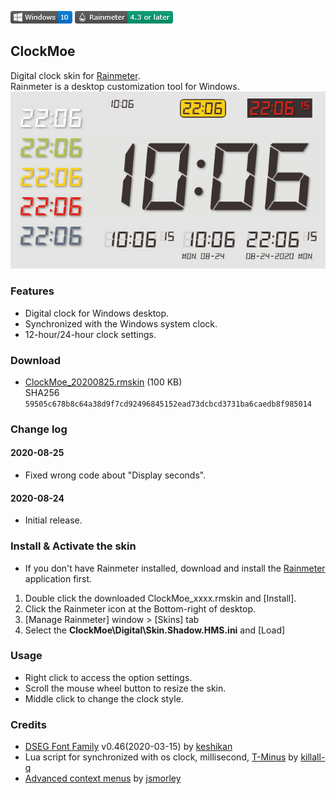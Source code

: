 <!-- https://guides.github.com/features/mastering-markdown/ -->
![](https://raw.githubusercontent.com/nek7u/ClockMoe/master/m/Badge-Windows.png) [![Rainmeter](https://raw.githubusercontent.com/nek7u/ClockMoe/master/m/Badge-Rainmeter.png)](https://www.rainmeter.net/)
## ClockMoe
Digital clock skin for [Rainmeter](https://www.rainmeter.net/).  
Rainmeter is a desktop customization tool for Windows.  
![](https://raw.githubusercontent.com/nek7u/ClockMoe/master/m/sample.20200824.png)

### Features
- Digital clock for Windows desktop.
- Synchronized with the Windows system clock.
- 12-hour/24-hour clock settings.
### Download
- [ClockMoe_20200825.rmskin](https://github.com/nek7u/ClockMoe/releases/download/2020-08-25/ClockMoe_20200825.rmskin) (100 KB)  
SHA256 `59505c678b8c64a38d9f7cd92496845152ead73dcbcd3731ba6caedb8f985014`
### Change log
 #### 2020-08-25
 * Fixed wrong code about "Display seconds".
 #### 2020-08-24
 - Initial release.
### Install & Activate the skin
- If you don't have Rainmeter installed, download and install the [Rainmeter](https://www.rainmeter.net/) application first.
1. Double click the downloaded ClockMoe_xxxx.rmskin and [Install].
2. Click the Rainmeter icon at the Bottom-right of desktop.
3. [Manage Rainmeter] window > [Skins] tab
4. Select the **ClockMoe\Digital\Skin.Shadow.HMS.ini** and [Load]
### Usage
- Right click to access the option settings.
- Scroll the mouse wheel button to resize the skin.
- Middle click to change the clock style.
### Credits
- [DSEG Font Family](https://github.com/keshikan/DSEG) v0.46(2020-03-15) by [keshikan](https://www.keshikan.net/fonts-e.html)
- Lua script for synchronized with os clock, millisecond, [T-Minus](https://forum.rainmeter.net/viewtopic.php?t=18850) by [killall-q](https://www.deviantart.com/killall-q)
- [Advanced context menus](https://forum.rainmeter.net/viewtopic.php?f=119&t=20050) by [jsmorley](https://github.com/jsmorley)

